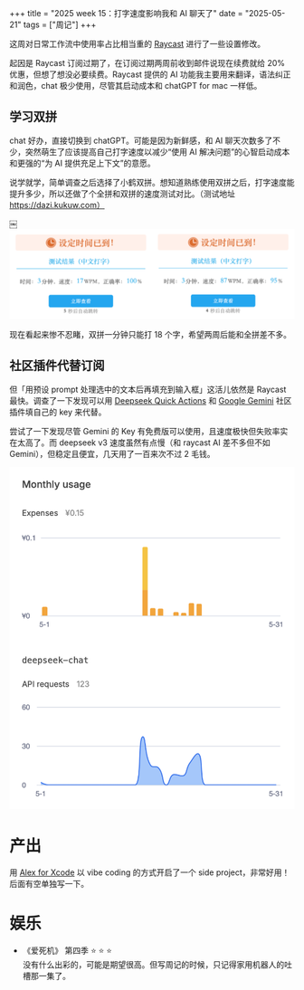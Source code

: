 +++
title = "2025 week 15：打字速度影响我和 AI 聊天了"
date = "2025-05-21"
tags = ["周记"]
+++

这周对日常工作流中使用率占比相当重的 [Raycast](https://www.raycast.com/) 进行了一些设置修改。

起因是 Raycast 订阅过期了，在订阅过期两周前收到邮件说现在续费就给 20% 优惠，但想了想没必要续费。Raycast 提供的 AI 功能我主要用来翻译，语法纠正和润色，chat 极少使用，尽管其启动成本和 chatGPT for mac 一样低。

## 学习双拼

chat 好办，直接切换到 chatGPT。可能是因为新鲜感，和 AI 聊天次数多了不少，突然萌生了应该提高自己打字速度以减少“使用 AI 解决问题”的心智启动成本和更强的“为 AI 提供充足上下文”的意愿。

说学就学，简单调查之后选择了小鹤双拼。想知道熟练使用双拼之后，打字速度能提升多少，所以还做了个全拼和双拼的速度测试对比。（测试地址 https://dazi.kukuw.com）

￼![shuang pin](/shuang-pin.png)

现在看起来惨不忍睹，双拼一分钟只能打 18 个字，希望两周后能和全拼差不多。

## 社区插件代替订阅

但「用预设 prompt 处理选中的文本后再填充到输入框」这活儿依然是 Raycast 最快。调查了一下发现可以用 [Deepseek Quick Actions](https://www.raycast.com/ViGeng/deepseeker) 和 [Google Gemini](https://www.raycast.com/EvanZhouDev/raycast-gemini) 社区插件填自己的 key 来代替。

尝试了一下发现尽管 Gemini 的 Key 有免费版可以使用，且速度极快但失败率实在太高了。而 deepseek v3 速度虽然有点慢（和 raycast AI 差不多但不如 Gemini），但稳定且便宜，几天用了一百来次不过 2 毛钱。

![deepseek usage](/deepseek-usage.png)

# 产出

用 [Alex for Xcode](https://www.alexcodes.app/auth/signup?ref=joeyqaq-ORWI0Y) 以 vibe coding 的方式开启了一个 side project，非常好用！后面有空单独写一下。

# 娱乐

- 《爱死机》 第四季 ⭐️ ⭐️ ⭐️  
  没有什么出彩的，可能是期望很高。但写周记的时候，只记得家用机器人的吐槽那一集了。